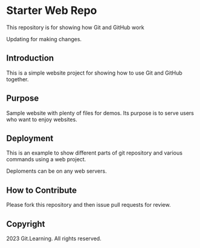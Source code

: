 # Starter Web Repo

This repository is for showing how Git and GitHub work

Updating for making changes.

## Introduction

This is a simple website project for showing how to use Git and GitHub together.

## Purpose

Sample website with plenty of files for demos. Its purpose is to serve users who want to enjoy websites.

## Deployment

This is an example to show different parts of git repository and various commands using a web project.

Deploments can be on any web servers.

## How to Contribute

Please fork this repository and then issue pull requests for review.

## Copyright

2023 Git.Learning. All rights reserved.